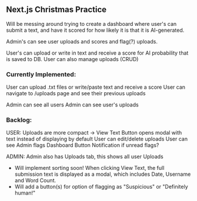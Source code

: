 ## Next.js Christmas Practice

Will be messing around trying to create a dashboard where user's can submit a text, and have it scored for how likely it is that it is AI-generated.

Admin's can see user uploads and scores and flag(?) uploads.

User's can upload or write in text and receive a score for AI probability that is saved to DB.
User can also manage uploads (CRUD)

### Currently Implemented:

User can upload .txt files or write/paste text and receive a score
User can navigate to /uploads page and see their previous uploads

Admin can see all users
Admin can see user's uploads

### Backlog:

USER:
Uploads are more compact -> View Text Button opens modal with text instead of displaying by default
User can edit/delete uploads
User can see Admin flags
Dashboard Button Notification if unread flags?

ADMIN:
Admin also has Uploads tab, this shows all user Uploads

- Will implement sorting soon!
  When clicking View Text, the full submission text is displayed as a modal, which includes Date, Username and Word Count.
- Will add a button(s) for option of flagging as "Suspicious" or "Definitely human!"
